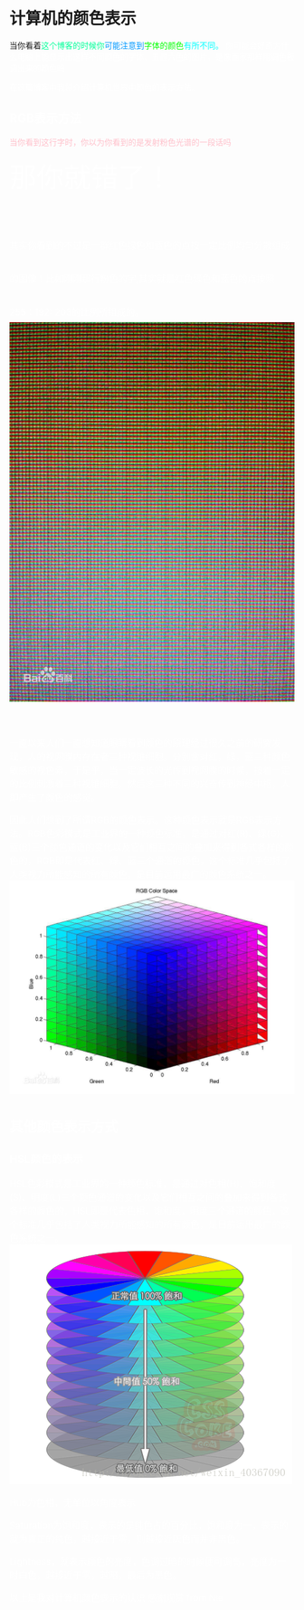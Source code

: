# 计算机的颜色表示
当你看着<font color=#00ff99>这个博客的时候你<font color=#0099ff>可能注意到<font color=#00ff>字体的颜色<font color=#00ffff>有所不同。
<font color=#FFFFFF>你可能会好奇为什么电脑上能显示出这样不同颜色的字体、五颜六色的图片，是像画家那样用调色板调出来的颜色吗

在这篇博客中我将介绍计算机世界中颜色的表示方法。

## RGB表示方法
<font color=#FFC0CB>当你看到这行字时，你以为你看到的是发射粉色光谱的一段话吗

<font color=#FFFFFF>
<font size=7>那你就错了！

<font size=3>其实你看到的不过是一群红色绿色和蓝色的点按一定比例均匀分散组成的图像！比如刚刚那行粉色的字,其实就是红色绿色和蓝色的点按照255：192: 203的比例所组成的。
![](images/rgb.jpg)

一直以来人们一直想知道眼睛看到颜色的原理经过很久之前的研究发现，人的视网膜内存在者三种视锥细胞，分别含对红，绿，蓝三种颜色敏感的视色素，于是乎，当一定波长的光传到视网膜的时候，按着一定的比例刺激着三种视锥细胞，然后这三种不同的兴奋传到神经中枢，人即产生了颜色的感觉。

因此人们想到了所谓RGB的颜色表示。这种颜色表示就是RGB表示方法。RGB色彩模式是工业界的一种颜色标准，是通过对红(R)、绿(G)、蓝(B)三个颜色通道的变化以及它们相互之间的叠加来得到各式各样的颜色的，RGB即是代表红、绿、蓝三个通道的颜色，这个标准几乎包括了人类视力所能感知的所有颜色，是目前运用最广的颜色系统之一。
![](images/color.jpg)

## 其他颜色表示方式

### HSL颜色的表示
HSL色彩模式是工业界的一种颜色标准，是通过对色相(H)、饱和度(S)、明度(L)三个颜色通道的变化以及它们相互之间的叠加来得到各式各样的颜色的，HSL即是代表色相，饱和度，明度三个通道的颜色，这个标准几乎包括了人类视力所能感知的所有颜色，是目前运用最广的颜色系统之一。
![](images/15.png)

Hub为色相，无单位以角度表示

Saturation为饱和度，表示的是纯色占的百分比，饱和度为一，表示的就为真正的纯色，越接近于零，则越接近灰色而并非黑色。 

Lightness，就表示颜色的亮度，色调过暗的时候便可调高，亮度为一时白色，越接近于零，越暗，最后为黑色。 

以上是我对计算机颜色表示的认识
感谢观赏
                   from Nie

